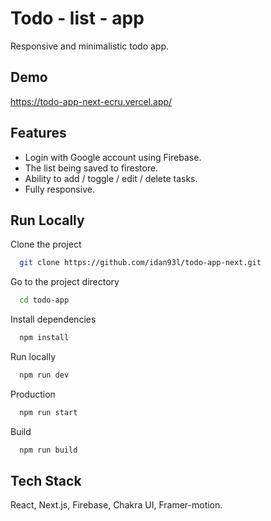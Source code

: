 
# Todo - list - app

Responsive and minimalistic todo app.

## Demo

https://todo-app-next-ecru.vercel.app/

## Features

- Login with Google account using Firebase.
- The list being saved to firestore.
- Ability to add / toggle / edit / delete tasks.
- Fully responsive.

## Run Locally

Clone the project

```bash
  git clone https://github.com/idan93l/todo-app-next.git
```

Go to the project directory

```bash
  cd todo-app
```

Install dependencies

```bash
  npm install
```

Run locally

```bash
  npm run dev
```

Production

```bash
  npm run start
```

Build

```bash
  npm run build
```

## Tech Stack

React, Next.js, Firebase, Chakra UI, Framer-motion.